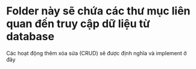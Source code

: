 # Folder này sẽ chứa các thư mục liên quan đến truy cập dữ liệu từ database
Các hoạt động thêm xóa sửa (CRUD) sẽ được định nghĩa và implement ở đây